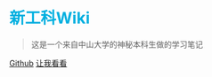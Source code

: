# <font color=ligBlue>新工科Wiki</font>

> 这是一个来自中山大学的神秘本科生做的学习笔记

[Github](https://github.com/ThreebodyDarkforest/LearningWiki) [让我看看](/README.md)
